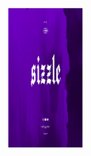 <img src="https://github.com/Sizzle-Z/Sizzle-Z/blob/main/standard.png?raw=true" width="150" height="280">
